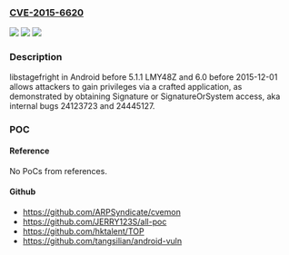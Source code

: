 ### [CVE-2015-6620](https://cve.mitre.org/cgi-bin/cvename.cgi?name=CVE-2015-6620)
![](https://img.shields.io/static/v1?label=Product&message=n%2Fa&color=blue)
![](https://img.shields.io/static/v1?label=Version&message=n%2Fa&color=blue)
![](https://img.shields.io/static/v1?label=Vulnerability&message=n%2Fa&color=brighgreen)

### Description

libstagefright in Android before 5.1.1 LMY48Z and 6.0 before 2015-12-01 allows attackers to gain privileges via a crafted application, as demonstrated by obtaining Signature or SignatureOrSystem access, aka internal bugs 24123723 and 24445127.

### POC

#### Reference
No PoCs from references.

#### Github
- https://github.com/ARPSyndicate/cvemon
- https://github.com/JERRY123S/all-poc
- https://github.com/hktalent/TOP
- https://github.com/tangsilian/android-vuln

